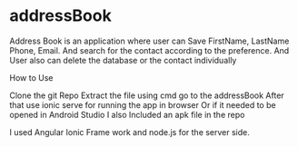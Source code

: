 # addressBook

Address Book is an application where user can Save FirstName, LastName
Phone, Email.
And search for the contact according to the preference.
And User also can delete the database or the contact individually

How to Use

Clone the git Repo
Extract the file
using cmd go to the addressBook 
After that use ionic serve for running the app in browser
Or if it needed to be opened in Android Studio
I also Included an apk file in the repo

I used Angular Ionic Frame work and node.js for the server side. 

